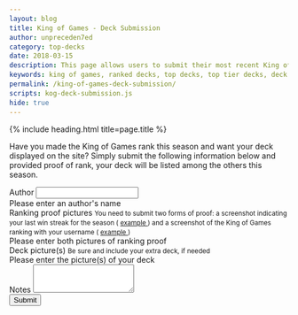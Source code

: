 ```yaml
---
layout: blog
title: King of Games - Deck Submission
author: unpreceden7ed
category: top-decks
date: 2018-03-15
description: This page allows users to submit their most recent King of Games deck to be displayed on the site, provided proof of obtaining the rank.
keywords: king of games, ranked decks, top decks, top tier decks, deck submission
permalink: /king-of-games-deck-submission/
scripts: kog-deck-submission.js
hide: true
---
```


{% include heading.html title=page.title %}

<div class="section header">
    <p>Have you made the King of Games rank this season and want your deck displayed on the site? Simply submit the following information below and provided proof of rank, your deck will be listed among the others this season.
    </p>
</div>

<div class="section">
    <form id="kog-deck-submission-form" novalidate action="https://formspree.io/
duel-links-test@googlegroups.com"
      method="POST">
        <div class="form-group">
            <label for="author">Author</label>
            <input type="text" class="form-control" id="author" required name="author">
            <div class="invalid-feedback">
                Please enter an author's name  
            </div>
        </div>
        <div class="form-group" id="proof-form-group">            
            <label for="proof">Ranking proof pictures</label>
            <input type="hidden" role="uploadcare-uploader" name="proof" data-images-only="true" data-multiple="true" id="proof"/>
            <small class="form-text text-muted">You need to submit two forms of proof: a screenshot indicating your last win streak for the season (
                <a data-src="#kog-proof-1" href="javascript:;" class="fancybox">
                    example
                </a>
            ) and a screenshot of the King of Games ranking with your username (
                <a data-src="#kog-proof-2" href="javascript:;" class="fancybox">
                    example
                </a>
            )
            </small>
            <div class="invalid-feedback">
                Please enter both pictures of ranking proof 
            </div>
        </div>
        <div class="form-group" id="deck-form-group">            
            <label for="deck-pics">Deck picture(s)</label>
            <input type="hidden" role="uploadcare-uploader" name="deck-pics" data-images-only="true" data-multiple="true" id="deck-pics"/>
            <small class="form-text text-muted">Be sure and include your extra deck, if needed</small>
            <div class="invalid-feedback">
                Please enter the picture(s) of your deck  
            </div> 
        </div>
        <div class="form-group">
            <label for="notes">Notes</label>
            <textarea class="form-control" id="notes" rows="3" name="notes"></textarea>
        </div>
        <input type="hidden" name="_subject" id="subject"/>
        <button type="submit" class="btn btn-primary" id="submit">Submit</button>
    </form>
</div>          

<div style="display: none;" id="kog-proof-1" class="kog-proof">
	<img src="/img/pages/top-decks/kog-submission/kog_proof_1.png" class="kog-proof-picture">
</div>   

<div style="display: none;" id="kog-proof-2" class="kog-proof">
	<img src="/img/pages/top-decks/kog-submission/kog_proof_2.png" class="kog-proof-picture">
</div>
